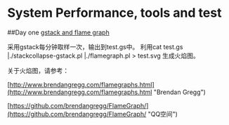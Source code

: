 # System Performance, tools and test

##Day one
[gstack and flame graph](./gstack_flamegraph/) 

采用gstack每分钟取样一次，输出到test.gs中。
利用cat test.gs |./stackcollapse-gstack.pl |./flamegraph.pl > test.svg
生成火焰图。

关于火焰图，请参考：

[http://www.brendangregg.com/flamegraphs.html](http://www.brendangregg.com/flamegraphs.html "Brendan Gregg")

[https://github.com/brendangregg/FlameGraph/](https://github.com/brendangregg/FlameGraph/ "QQ空间")
